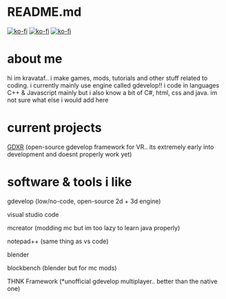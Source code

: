 # README.md

<a href="https://discord.gg/GEprEFWh47" rel="nofollow"><img src="https://img.itch.zone/aW1nLzE2OTk2Mzc0LnBuZw==/original/w9cJEw.png" alt="ko-fi" data-canonical-src="https://img.itch.zone/aW1nLzE2OTk2Mzc0LnBuZw==/original/w9cJEw.png" style="max-width: 100%;"></a>
<a href="https://www.youtube.com/@kravataf?sub_confirmation=1" rel="nofollow"><img src="https://img.itch.zone/aW1nLzE2OTk2NDM5LnBuZw==/original/h19h1f.png" alt="ko-fi" data-canonical-src="https://img.itch.zone/aW1nLzE2OTk2NDM5LnBuZw==/original/h19h1f.png" style="max-width: 100%;"></a>
<a href="https://www.curseforge.com/members/kravataf/projects" rel="nofollow"><img src="https://img.itch.zone/aW1nLzE2OTk2NTExLnBuZw==/original/%2Fulwoc.png" alt="ko-fi" data-canonical-src="https://img.itch.zone/aW1nLzE2OTk2NTExLnBuZw==/original/%2Fulwoc.png" style="max-width: 100%;"></a>
# about me

hi im kravataf.. i make games, mods, tutorials and other stuff related to coding. i currently mainly use engine called gdevelop!!
i code in languages C++ & Javascript mainly but i also know a bit of C#, html, css and java. im not sure what else i would add here

# current projects

[GDXR](https://github.com/Kravataf/GDXR) (open-source gdevelop framework for VR.. its extremely early into development and doesnt properly work yet)

# software & tools i like

gdevelop (low/no-code, open-source 2d + 3d engine)

visual studio code

mcreator (modding mc but im too lazy to learn java properly)

notepad++ (same thing as vs code)

blender

blockbench (blender but for mc mods)

THNK Framework (*unofficial gdevelop multiplayer.. better than the native one)

<!---
Kravataf/Kravataf is a ✨ special ✨ repository because its `README.md` (this file) appears on your GitHub profile.
You can click the Preview link to take a look at your changes.
--->
